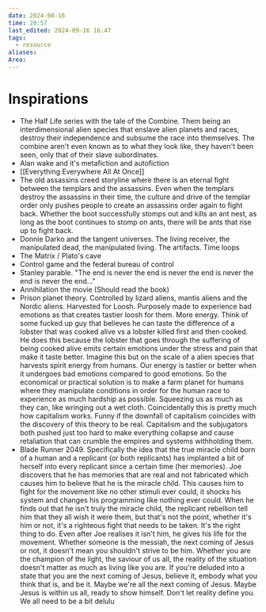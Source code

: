 ```yaml
---
date: 2024-08-16
time: 20:57
last_edited: 2024-09-16 16:47
tags:
  - resource
aliases: 
Area: 
---
```

# Inspirations
- The Half Life series with the tale of the Combine. Them being an interdimensional alien species that enslave alien planets and races, destroy their independence and subsume the race into themselves. The combine aren't even known as to what they look like, they haven't been seen, only that of their slave subordinates.
- Alan wake and it's metafiction and autofiction
- [[Everything Everywhere All At Once]]
- The old assassins creed storyline where there is an eternal fight between the templars and the assassins. Even when the templars destroy the assassins in their time, the culture and drive of the templar order only pushes people to create an assassins order again to fight back. Whether the boot successfully stomps out and kills an ant nest, as long as the boot continues to stomp on ants, there will be ants that rise up to fight back.
- Donnie Darko and the tangent universes. The living receiver, the manipulated dead, the manipulated living. The artifacts. Time loops
- The Matrix / Plato's cave
- Control game and the federal bureau of control
- Stanley parable. "The end is never the end is never the end is never the end is never the end..."
- Annihilation the movie (Should read the book)
- Prison planet theory. Controlled by lizard aliens, mantis aliens and the Nordic aliens. Harvested for Loosh. Purposely made to experience bad emotions as that creates tastier loosh for them. More energy. Think of some fucked up guy that believes he can taste the difference of a lobster that was cooked alive vs a lobster killed first and then cooked. He does this because the lobster that goes through the suffering of being cooked alive emits certain emotions under the stress and pain that make it taste better. Imagine this but on the scale of a alien species that harvests spirit energy from humans. Our energy is tastier or better when it undergoes bad emotions compared to good emotions. So the economical or practical solution is to make a farm planet for humans where they manipulate conditions in order for the human race to experience as much hardship as possible. Squeezing us as much as they can, like wringing out a wet cloth. Coincidentally this is pretty much how capitalism works. Funny if the downfall of capitalism coincides with the discovery of this theory to be real. Capitalism and the subjugators both pushed just too hard to make everything collapse and cause retaliation that can crumble the empires and systems withholding them.
- Blade Runner 2049. Specifically the idea that the true miracle child born of a human and a replicant (or both replicants) has implanted a bit of herself into every replicant since a certain time (her memories). Joe discovers that he has memories that are real and not fabricated which causes him to believe that he is the miracle child. This causes him to fight for the movement like no other stimuli ever could, it shocks his system and changes his programming like nothing ever could. When he finds out that he isn't truly the miracle child, the replicant rebellion tell him that they all wish it were them, but that's not the point, whether it's him or not, it's a righteous fight that needs to be taken. It's the right thing to do. Even after Joe realises it isn't him, he gives his life for the movement. Whether someone is the messiah, the next coming of Jesus or not, it doesn't mean you shouldn't strive to be him. Whether you are the champion of the light, the saviour of us all, the reality of the situation doesn't matter as much as living like you are. If you're deluded into a state that you are the next coming of Jesus, believe it, embody what you think that is, and be it. Maybe we're all the next coming of Jesus. Maybe Jesus is within us all, ready to show himself. Don't let reality define you. We all need to be a bit delulu
